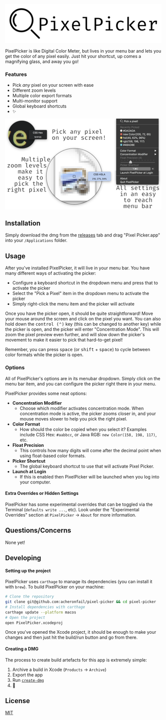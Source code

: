![PixelPicker Banner](./Resources/banner.png)

PixelPicker is like Digital Color Meter, but lives in your menu bar and lets you get the color of any pixel easily. Just hit your shortcut, up comes a magnifying glass, and away you go!

### Features

* Pick *any* pixel on your screen with ease
* Different zoom levels
* Multiple color export formats
* Multi-monitor support
* Global keyboard shortcuts
* ✨

![demo of pixel-picker](./Resources/demo.png)

## Installation

Simply download the dmg from the [releases](https://github.com/acheronfail/pixel-picker/releases) tab and drag "Pixel Picker.app" into your `/Applications` folder.

## Usage

After you've installed PixelPicker, it will live in your menu bar. You have many different ways of activating the picker:

* Configure a keyboard shortcut in the dropdown menu and press that to activate the picker
* Select the "Pick a Pixel" item in the dropdown menu to activate the picker
* Simply right-click the menu item and the picker will activate

Once you have the picker open, it should be quite straightforward! Move your mouse around the screen and click on the pixel you want.
You can also hold down the <kbd>control (⌃)</kbd> key (this can be changed to another key) while the picker is open, and the picker will enter "Concentration Mode". This will zoom the pixel preview even further, and will slow down the picker's movement to make it easier to pick that hard-to-get pixel!

Remember, you can press <kbd>space</kbd> (or <kbd>shift</kbd> + <kbd>space</kbd>) to cycle between color formats while the picker is open.

### Options

All of PixelPicker's options are in its menubar dropdown. Simply click on the menu bar item, and you can configure the picker right there in your menu.

PixelPicker provides some neat options:

* **Concentration Modifier**
    * Choose which modifier activates concentration mode. When concentration mode is active, the picker zooms closer in, and your mouse moves slower to help you pick the right pixel.
* **Color Format**
    * How should the color be copied when you select it? Examples include CSS Hex: `#aabbcc`, or Java RGB: `new Color(158, 198, 117)`, etc.
* **Float Precision**
    * This controls how many digits will come after the decimal point when using float-based color formats.
* **Picker Shortcut**
    * The global keyboard shortcut to use that will activate Pixel Picker.
* **Launch at Login**
    * If this is enabled then PixelPicker will be launched when you log into your computer.

#### Extra Overrides or Hidden Settings

PixelPicker has some experimental overrides that can be toggled via the Terminal (`defaults write ...`, etc). Look under the "Experimental Overrides" section at `PixelPicker` -> `About` for more information.

## Questions/Concerns

None yet!

## Developing

#### Setting up the project

PixelPicker uses `carthage` to manage its dependencies (you can install it with `brew`). To build PixelPicker on your machine:

```bash
# Clone the repository
git clone git@github.com:acheronfail/pixel-picker && cd pixel-picker
# Install dependencies with carthage
carthage update --platform macos
# Open the project
open PixelPicker.xcodeproj
```

Once you've opened the Xcode project, it should be enough to make your changes and then just hit the build/run button and go from there.

#### Creating a DMG

The process to create build artefacts for this app is extremely simple:

1. Archive a build in Xcode (`Products` -> `Archive`)
2. Export the app
3. Run [`create-dmg`](https://github.com/sindresorhus/create-dmg)
4. 🎉

## License

[MIT](./LICENSE)
